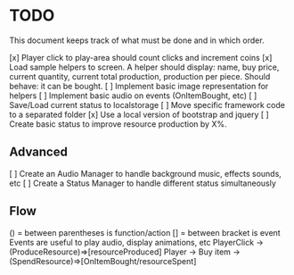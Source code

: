 # TODO

This document keeps track of what must be done and in which order.

[x] Player click to play-area should count clicks and increment coins
[x] Load sample helpers to screen. A helper should display: name, buy price, current quantity, current total production, production per piece. Should behave: it can be bought.
[ ] Implement basic image representation for helpers
[ ] Implement basic audio on events (OnItemBought, etc)
[ ] Save/Load current status to localstorage
[ ] Move specific framework code to a separated folder
[x] Use a local version of bootstrap and jquery
[ ] Create basic status to improve resource production by X%.

## Advanced 

[ ] Create an Audio Manager to handle background music, effects sounds, etc
[ ] Create a Status Manager to handle different status simultaneously 

## Flow
() = between parentheses is function/action
[] = between bracket is event 
Events are useful to play audio, display animations, etc
PlayerClick -> (ProduceResource)=>[resourceProduced]
Player -> Buy item -> (SpendResource)=>[OnItemBought/resourceSpent]